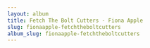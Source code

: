 ```yaml
---
layout: album
title: Fetch The Bolt Cutters - Fiona Apple
slug: fionaapple-fetchtheboltcutters
album_slug: fionaapple-fetchtheboltcutters
---
```


